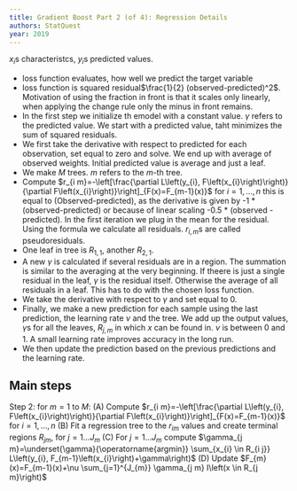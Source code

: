 ```yaml
---
title: Gradient Boost Part 2 (of 4): Regression Details
authors: StatQuest
year: 2019
---
```


$x_i$s characteristcs, $y_i$s predicted values.
- loss function evaluates, how well we predict the target variable
- loss function is squared residual$\frac{1}{2} (observed-predicted)^2$. Motivation of using the fraction in front is that it scales only linearly, when applying the change rule only the minus in front remains.
- In the first step we initialize th emodel with a constant value. $\gamma$ refers to the predicted value. We start with a predicted value, taht minimizes the sum of squared residuals.
- We first take the derivative with respect to predicted for each observation, set equal to zero and solve. We end up with average of observed weights. Initial predicted value is average and just a leaf.
- We make $M$ trees. $m$ refers to the $m$-th tree.
- Compute $r_{i m}=-\left[\frac{\partial L\left(y_{i}, F\left(x_{i}\right)\right)}{\partial F\left(x_{i}\right)}\right]_{F(x)=F_{m-1}(x)}$ for $i=1, \ldots, n$ this is equal to (Observed-predicted), as the derivative is given by -1 * (observed-predicted) or because of linear scaling -0.5 * (observed -predicted). In the first iteration we plug in the mean for the residual. Using the formula we calculate all residuals. $r_{i,m}$s are called pseudoresiduals.
- One leaf in tree is $R_{1,1}$, another $R_{2,1}$.
- A new $\gamma$ is calculated if several residuals are in a region. The summation is similar to the averaging at the very beginning. If theere is just a single residual in the leaf, $\gamma$ is the residual itself. Otherwise the average of all residuals in a leaf. This has to do with the chosen loss function.
- We take the derivative with respect to $\gamma$ and set equal to 0.
- Finally, we make a new prediction for each sample using the last prediction, the learning rate $\nu$ and the  tree. We add up the output values, $\gamma$s for all the leaves, $R_{j,m}$ in which $x$ can be found in. $\nu$ is between 0 and 1. A small learning rate improves accuracy in the long run.
- We then update the prediction based on the previous predictions and the learning rate.

## Main steps

Step 2: for $m=1$ to $M:$
(A) Compute $r_{i m}=-\left[\frac{\partial L\left(y_{i}, F\left(x_{i}\right)\right)}{\partial F\left(x_{i}\right)}\right]_{F(x)=F_{m-1}(x)}$ for $i=1, \ldots, n$
(B) Fit a regression tree to the $r_{i m}$ values and create terminal regions $R_{j m}$, for $j=1 \ldots J_{m}$
(C) For $j=1 \ldots J_{m}$ compute $\gamma_{j m}=\underset{\gamma}{\operatorname{argmin}} \sum_{x_{i} \in R_{i j}} L\left(y_{i}, F_{m-1}\left(x_{i}\right)+\gamma\right)$
(D) Update $F_{m}(x)=F_{m-1}(x)+\nu \sum_{j=1}^{J_{m}} \gamma_{j m} I\left(x \in R_{j m}\right)$